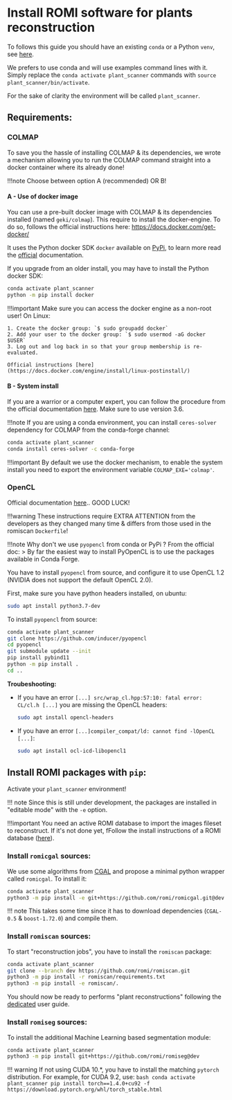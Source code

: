 Install ROMI software for plants reconstruction
===============================================

To follows this guide you should have an existing `conda` or a Python `venv`, see [here](create_env.md).

We prefers to use conda and will use examples command lines with it.
Simply replace the `conda activate plant_scanner` commands with `source plant_scanner/bin/activate`.

For the sake of clarity the environment will be called `plant_scanner`.


## Requirements:

### COLMAP
To save you the hassle of installing COLMAP & its dependencies, we wrote a mechanism allowing you to run the COLMAP command straight into a docker container where its already done!

!!!note
    Choose between option A (recommended) OR B! 

#### A - Use of docker image
You can use a pre-built docker image with COLMAP & its dependencies installed (named `geki/colmap`).
This require to install the docker-engine.
To do so, follows the official instructions here: https://docs.docker.com/get-docker/

It uses the Python docker SDK `docker` available on [PyPi](https://pypi.org/project/docker/), to learn more read the [official](https://docker-py.readthedocs.io/en/stable/) documentation.

If you upgrade from an older install, you may have to install the Python docker SDK:
```bash
conda activate plant_scanner
python -m pip install docker
```

!!!important
    Make sure you can access the docker engine as a non-root user!
    On Linux:
    
    1. Create the docker group: `$ sudo groupadd docker`
    2. Add your user to the docker group: `$ sudo usermod -aG docker $USER`
    3. Log out and log back in so that your group membership is re-evaluated.
    
    Official instructions [here](https://docs.docker.com/engine/install/linux-postinstall/)

#### B - System install
If you are a warrior or a computer expert, you can follow the procedure from the official documentation [here](https://colmap.github.io/install.html#).
Make sure to use version 3.6.

!!!note 
    If you are using a conda environment, you can install `ceres-solver` dependency for COLMAP from the conda-forge channel:
```bash
conda activate plant_scanner
conda install ceres-solver -c conda-forge
```

!!!important
    By default we use the docker mechanism, to enable the system install you need to export the environment variable `COLMAP_EXE='colmap'`.

### OpenCL
Official documentation [here](https://documen.tician.de/pyopencl/).. GOOD LUCK!

!!!warning
    These instructions require EXTRA ATTENTION from the developers as they changed many time & differs from those used in the romiscan `Dockerfile`!

!!!note
    Why don't we use `pyopencl` from conda or PyPi ? From the official doc:
    > By far the easiest way to install PyOpenCL is to use the packages available in Conda Forge.

You have to install `pyopencl` from source, and configure it to use OpenCL 1.2 (NVIDIA does not support the default OpenCL 2.0).

First, make sure you have python headers installed, on ubuntu:
```bash
sudo apt install python3.7-dev
```

To install `pyopencl` from source:
```bash
conda activate plant_scanner
git clone https://github.com/inducer/pyopencl
cd pyopencl
git submodule update --init
pip install pybind11
python -m pip install .
cd ..
```

**Troubeshooting:**

 - If you have an error `[...] src/wrap_cl.hpp:57:10: fatal error: CL/cl.h [...]` you are missing the OpenCL headers: 
     ```bash
     sudo apt install opencl-headers
     ```
 - If you have an error `[...]compiler_compat/ld: cannot find -lOpenCL [...]`:
      ```bash
     sudo apt install ocl-icd-libopencl1
     ```


## Install ROMI packages with `pip`:

Activate your `plant_scanner` environment!

!!! note
    Since this is still under development, the packages are installed in "editable mode" with the `-e` option.

!!!important
    You need an active ROMI database to import the images fileset to reconstruct.
    If it's not done yet, fFollow the install instructions of a ROMI database ([here](romidb_setup.md)).

### Install `romicgal` sources:
We use some algorithms from [CGAL](https://www.cgal.org/) and propose a minimal python wrapper called `romicgal`.
To install it:

```bash
conda activate plant_scanner
python3 -m pip install -e git+https://github.com/romi/romicgal.git@dev
```

!!! note
    This takes some time since it has to download dependencies (`CGAL-0.5` & `boost-1.72.0`) and compile them.

### Install `romiscan` sources:
To start "reconstruction jobs", you have to install the `romiscan` package:

```bash
conda activate plant_scanner
git clone --branch dev https://github.com/romi/romiscan.git
python3 -m pip install -r romiscan/requirements.txt
python3 -m pip install -e romiscan/.
```

You should now be ready to performs "plant reconstructions" following the [dedicated](../tutorials/reconstruct_scan.md) user guide.

### Install `romiseg` sources:
To install the additional Machine Learning based segmentation module:
```bash
conda activate plant_scanner
python3 -m pip install git+https://github.com/romi/romiseg@dev
```

!!! warning
    If not using CUDA 10.*, you have to install the matching `pytorch` distribution.
    For example, for CUDA 9.2, use:
    ```bash
    conda activate plant_scanner
    pip install torch==1.4.0+cu92 -f https://download.pytorch.org/whl/torch_stable.html
    ```
